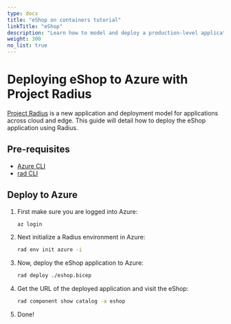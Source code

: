 ```yaml
---
type: docs
title: "eShop on containers tutorial"
linkTitle: "eShop"
description: "Learn how to model and deploy a production-level application with Radius"
weight: 300
no_list: true
---
```


# Deploying eShop to Azure with Project Radius

[Project Radius](https://radapp.dev) is a new application and deployment model for applications across cloud and edge. This guide will detail how to deploy the eShop application using Radius.

## Pre-requisites

- [Azure CLI](https://docs.microsoft.com/en-us/cli/azure/install-azure-cli?view=azure-cli-latest)
- [rad CLI](https://radapp.dev/getting-started/install-cli)

## Deploy to Azure

1. First make sure you are logged into Azure:
   ```bash
   az login
   ```
1. Next initialize a Radius environment in Azure:
   ```bash
   rad env init azure -i
   ```
1. Now, deploy the eShop application to Azure:
   ```bash
   rad deploy ./eshop.bicep
   ```
1. Get the URL of the deployed application and visit the eShop:
   ```bash
   rad component show catalog -a eshop
   ```
1. Done!
